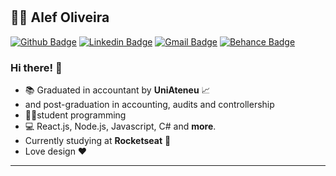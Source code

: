 #
## 🧑‍💻 Alef Oliveira



[![Github Badge](https://img.shields.io/badge/-Github-000?style=flat-square&logo=Github&logoColor=white&link=https://github.com/nymalone)](https://github.com/alefd2)
[![Linkedin Badge](https://img.shields.io/badge/-LinkedIn-blue?style=flat-square&logo=Linkedin&logoColor=white&link=https://www.linkedin.com/in/alefoliv/)](https://www.linkedin.com/in/alefoliv/)
[![Gmail Badge](https://img.shields.io/badge/-Gmail-c14438?style=flat-square&logo=Gmail&logoColor=white&link=mailto:alefolivfeira@gmail.com)](mailto:alefolivfeira@gmail.com)
[![Behance Badge](https://img.shields.io/badge/-behance-blue?style=flat-square&logo=behance)](https://www.behance.net/alefoliveiraa)

### Hi there! 👋

- :books: Graduated in accountant by **UniAteneu** 📈 
- and post-graduation in accounting, audits and controllership
- 🧑‍💻student programming
- 💻 React.js, Node.js, Javascript, C# and **more**.
- Currently studying at **Rocketseat** :purple_heart:
- Love design ❤️

---
